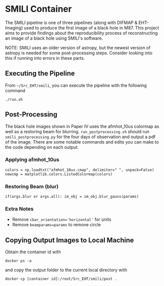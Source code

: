 # SMILI Container

The SMILI pipeline is one of three pipelines (along with DIFMAP & EHT-Imaging) used to produce the first image of a black hole in M87. This project aims to provide findings about the reproducibility process of reconstructing an image of a black hole using SMILI's software.

NOTE: SMILI uses an older version of astropy, but the newest version of astropy is needed for some post-processing steps. Consider looking into this if running into errors in these parts.

## Executing the Pipeline
From `~/Src_EHT/smili`, you can execute the pipeline with the following command

```
./run.sh
```

## Post-Processing
The black hole images shown in Paper IV uses the afmhot_10us colormap as well as a restoring beam for blurring. ```run_postprocessing.sh``` should run ```smili_postprocessing.py``` for the four days of observation and output a pdf of the image. There are some notable commands and edits you can make to the code depending on each output.

### Applying afmhot_10us
```
colors = np.loadtxt("afmhot_10us.cmap", delimiter=" ", unpack=False)
newcmp = matplotlib.colors.ListedColormap(colors)
```

### Restoring Beam (blur)
```
if(args.blur or args.all): im_obj = im_obj.blur_gauss(params)
```

### Extra Notes
* Remove ```cbar_orientation='horizontal'``` for units
* Remove ```beamparams=params``` to remove circle

## Copying Output Images to Local Machine
Obtain the container id with
```
docker ps -a
```
and copy the output folder to the current local directory with
```
docker cp [container id]:/root/Src_EHT/smili/post .
```